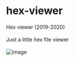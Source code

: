 # hex-viewer
Hex viewer (2019-2020)
\
\
Just a little hex file viewer
\
\
![image](https://user-images.githubusercontent.com/74973491/184079879-f867b19b-b6b3-4cf1-82d0-50c41355fe75.png)

